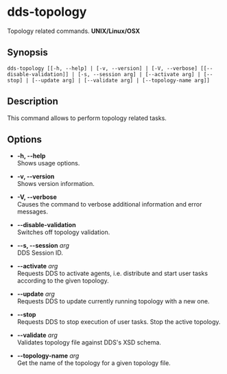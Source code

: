 # dds-topology

Topology related commands. **UNIX/Linux/OSX**

## Synopsis

```shell
dds-topology [[-h, --help] | [-v, --version] | [-V, --verbose] [[--disable-validation]] | [-s, --session arg] | [--activate arg] | [--stop] | [--update arg] | [--validate arg] | [--topology-name arg]]
```

## Description

This command allows to perform topology related tasks.

## Options

* **-h, --help**  
Shows usage options.

* **-v, --version**  
Shows version information.

* **-V, --verbose**  
Causes the command to verbose additional information and error messages.

* **--disable-validation**  
Switches off topology validation.

* **--s, --session** *arg*  
DDS Session ID.

* **--activate** *arg*  
Requests DDS to activate agents, i.e. distribute and start user tasks according to the given topology.

* **--update** *arg*  
Requests DDS to update currently running topology with a new one.

* **--stop**  
Requests DDS to stop execution of user tasks. Stop the active topology.

* **--validate** *arg*  
Validates topology file against DDS's XSD schema.

* **--topology-name** *arg*  
Get the name of the topology for a given topology file.
